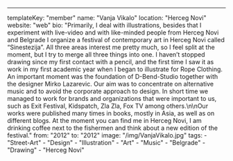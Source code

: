 ---
  templateKey: "member"
  name: "Vanja Vikalo"
  location: "Herceg Novi"
  website: "web"
  bio: "Primarily, I deal with illustrations, besides that I experiment with live-video and with like-minded people from Herceg Novi and Belgrade I organize a festival of contemporary art in Herceg Novi called “Sinestezija”. All three areas interest me pretty much, so I feel split at the moment, but I try to merge all three things into one. I haven’t stopped drawing since my first contact with a pencil, and the first time I saw it as work in my first academic year when I began to illustrate for Rope Clothing. An important moment was the foundation of D-Bend-Studio together with the designer Mirko Lazarevic. Our aim was to concentrate on alternative music and to avoid the corporate approach to design. In short time we managed to work for brands and organizations that were important to us, such as Exit Festival, Kidspatch, Zla Zla, Fox TV among others.\n\nOur works were published many times in books, mostly in Asia, as well as on different blogs. At the moment you can find me in Herceg Novi, I am drinking coffee next to the fishermen and think about a new edition of the festival."
  from: "2012"
  to: "2012"
  image: "/img/VanjaVikalo.jpg"
  tags: 
    - "Street-Art"
    - "Design"
    - "Illustration"
    - "Art"
    - "Music"
    - "Belgrade"
    - "Drawing"
    - "Herceg Novi"
